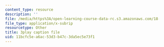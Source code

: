 ```yaml
---
content_type: resource
description: ''
file: /media/https%3A/open-learning-course-data-rc.s3.amazonaws.com/18-01sc-single-variable-calculus-fall-2010/11bcfc5ea6ac53d3b47c3da5ec5e73f1_XRkgBWbWvg4.vtt
file_type: application/x-subrip
resourcetype: Other
title: 3play caption file
uid: 11bcfc5e-a6ac-53d3-b47c-3da5ec5e73f1
---
```

